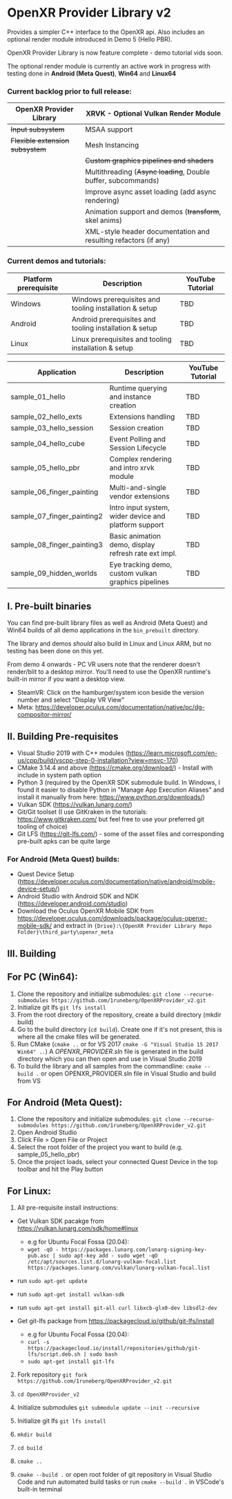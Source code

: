 # OpenXR Provider Library v2

Provides a simpler C++ interface to the OpenXR api. Also includes an optional render module introduced in Demo 5 (Hello PBR).

OpenXR Provider Library is now feature complete - demo tutorial vids soon. 

The optional render module is currently an active work in progress with testing done in **Android (Meta Quest)**, **Win64** and **Linux64**

### Current backlog prior to full release:

| OpenXR Provider Library           | XRVK - Optional Vulkan Render Module                             |  
|-----------------------------------|------------------------------------------------------------------|
| ~~Input subsystem~~               | MSAA support                                                     | 
| ~~Flexible extension subsystem~~  | Mesh Instancing                                                  |
|                                   | ~~Custom graphics pipelines and shaders~~                        |
|                                   | Multithreading (~~Async loading~~, Double buffer, subcommands)   | 
|                                   | Improve async asset loading (add async rendering)                |
|                                   | Animation support and demos (~~transform~~, skel anims)          |
|                                   | XML-style header documentation and resulting refactors (if any)  |


### Current demos and tutorials:

| Platform prerequisite     | Description                                               | YouTube Tutorial  |
|---------------------------|-----------------------------------------------------------|-------------------|
| Windows                   | Windows prerequisites and tooling installation & setup    | TBD               |
| Android                   | Android prerequisites and tooling installation & setup    | TBD               |
| Linux                     | Linux prerequisites and tooling installation & setup      | TBD               |


| Application               | Description                                               | YouTube Tutorial  |
|---------------------------|-----------------------------------------------------------|-------------------|
| sample_01_hello           | Runtime querying and instance creation                    | TBD               |
| sample_02_hello_exts      | Extensions handling                                       | TBD               |
| sample_03_hello_session   | Session creation                                          | TBD               |
| sample_04_hello_cube      | Event Polling and Session Lifecycle                       | TBD               |
| sample_05_hello_pbr       | Complex rendering and intro xrvk module                   | TBD               |
| sample_06_finger_painting | Multi-and-single vendor extensions                        | TBD               |
| sample_07_finger_painting2| Intro input system, wider device and platform support     | TBD               |
| sample_08_finger_painting3| Basic animation demo, display refresh rate ext impl.      | TBD               |
| sample_09_hidden_worlds   | Eye tracking demo, custom vulkan graphics pipelines       | TBD               |

## I. Pre-built binaries

You can find pre-built library files as well as Android (Meta Quest) and Win64 builds of all demo applications in the `bin_prebuilt` directory. 

The library and demos *should* also build in Linux and Linux ARM, but no testing has been done on this yet.

From demo 4 onwards - PC VR users note that the renderer doesn't render/blit to a desktop mirror. You'll need to use the OpenXR runtime's built-in mirror if you want a desktop view. 

- SteamVR: Click on the hamburger/system icon beside the version number and select "Display VR View"
- Meta: https://developer.oculus.com/documentation/native/pc/dg-compositor-mirror/ 

## II. Building Pre-requisites

- Visual Studio 2019 with C++ modules (https://learn.microsoft.com/en-us/cpp/build/vscpp-step-0-installation?view=msvc-170)
- CMake 3.14.4 and above (https://cmake.org/download/) - Install with include in system path option
- Python 3 (required by the OpenXR SDK submodule build. In Windows, I found it easier to disable Python in "Manage App Execution Aliases" and install it manually from here: https://www.python.org/downloads/)
- Vulkan SDK (https://vulkan.lunarg.com/)
- Git/Git toolset (I use GitKraken in the tutorials: https://www.gitkraken.com/ but feel free to use your preferred git tooling of choice)
- Git LFS (https://git-lfs.com/) - some of the asset files and corresponding pre-built apks can be quite large

### For Android (Meta Quest) builds:

- Quest Device Setup (https://developer.oculus.com/documentation/native/android/mobile-device-setup/)
- Android Studio with Android SDK and NDK (https://developer.android.com/studio)
- Download the Oculus OpenXR Mobile SDK from https://developer.oculus.com/downloads/package/oculus-openxr-mobile-sdk/ and extract in
    `{Drive}:\{OpenXR Provider Library Repo Folder}\third_party\openxr_meta`

## III. Building

## For PC (Win64):
 1. Clone the repository and initialize submodules: `git clone --recurse-submodules https://github.com/1runeberg/OpenXRProvider_v2.git`
 2. Initialize git lfs `git lfs install`
 3. From the root directory of the repository, create a build directory (mkdir build)
 4. Go to the build directory (`cd build`). Create one if it's not present, this is where all the cmake files will be generated.
 5. Run CMake (`cmake ..` or for VS 2017 `cmake -G "Visual Studio 15 2017 Win64" ..`) A *OPENXR_PROVIDER.sln* file is generated in the build directory which you can then open and use in Visual Studio 2019
 6. To build the library and all samples from the commandline: `cmake --build .` or open OPENXR_PROVIDER.sln file in Visual Studio and build from VS

## For Android (Meta Quest):
 1. Clone the repository and initialize submodules: `git clone --recurse-submodules https://github.com/1runeberg/OpenXRProvider_v2.git`
 2. Open Android Studio
 3. Click File > Open File or Project
 4. Select the root folder of the project you want to build (e.g. sample_05_hello_pbr)
 5. Once the project loads, select your connected Quest Device in the top toolbar and hit the Play button
 
 ## For Linux:

1. All pre-requisite install instructions:
- Get Vulkan SDK pacakge from https://vulkan.lunarg.com/sdk/home#linux

    - e.g for Ubuntu Focal Fossa (20.04): 
    - `wget -qO - https://packages.lunarg.com/lunarg-signing-key-pub.asc | sudo apt-key add -
sudo wget -qO /etc/apt/sources.list.d/lunarg-vulkan-focal.list https://packages.lunarg.com/vulkan/lunarg-vulkan-focal.list`

- run `sudo apt-get update`

- run `sudo apt-get install vulkan-sdk`

- run `sudo apt-get install git-all curl libxcb-glx0-dev libsdl2-dev`

- Get git-lfs package from https://packagecloud.io/github/git-lfs/install

    - e.g for Ubuntu Focal Fossa (20.04): 
    - `curl -s https://packagecloud.io/install/repositories/github/git-lfs/script.deb.sh | sudo bash`
    - `sudo apt-get install git-lfs`

2. Fork repository `git fork https://github.com/1runeberg/OpenXRProvider_v2.git`

3. `cd OpenXRProvider_v2`

4. Initialize submodules `git submodule update --init --recursive`

5. Initialize git lfs `git lfs install`

6. `mkdir build`

7. `cd build`

8. `cmake ..`

9. `cmake --build .` or open root folder of git repository in Visual Studio Code and run automated build tasks or run  `cmake --build .` in VSCode's built-in terminal

